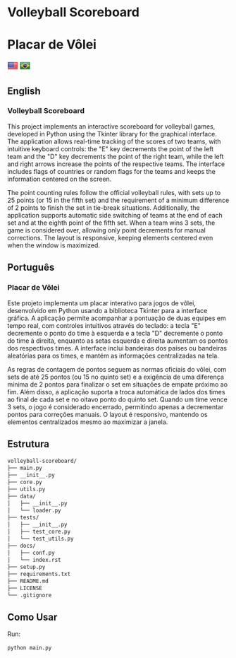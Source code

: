 # Volleyball Scoreboard

# Placar de Vôlei

[![EN](https://raw.githubusercontent.com/gosquared/flags/master/flags/flags/shiny/24/United-States.png)](#english) [![PT-BR](https://raw.githubusercontent.com/gosquared/flags/master/flags/flags/shiny/24/Brazil.png)](#português)

## English

### Volleyball Scoreboard

This project implements an interactive scoreboard for volleyball games, developed in Python using the Tkinter library for the graphical interface. The application allows real-time tracking of the scores of two teams, with intuitive keyboard controls: the "E" key decrements the point of the left team and the "D" key decrements the point of the right team, while the left and right arrows increase the points of the respective teams. The interface includes flags of countries or random flags for the teams and keeps the information centered on the screen.

The point counting rules follow the official volleyball rules, with sets up to 25 points (or 15 in the fifth set) and the requirement of a minimum difference of 2 points to finish the set in tie-break situations. Additionally, the application supports automatic side switching of teams at the end of each set and at the eighth point of the fifth set. When a team wins 3 sets, the game is considered over, allowing only point decrements for manual corrections. The layout is responsive, keeping elements centered even when the window is maximized.

## Português

### Placar de Vôlei

Este projeto implementa um placar interativo para jogos de vôlei, desenvolvido em Python usando a biblioteca Tkinter para a interface gráfica. A aplicação permite acompanhar a pontuação de duas equipes em tempo real, com controles intuitivos através do teclado: a tecla "E" decremente o ponto do time à esquerda e a tecla "D" decremente o ponto do time à direita, enquanto as setas esquerda e direita aumentam os pontos dos respectivos times. A interface inclui bandeiras dos países ou bandeiras aleatórias para os times, e mantém as informações centralizadas na tela.

As regras de contagem de pontos seguem as normas oficiais do vôlei, com sets de até 25 pontos (ou 15 no quinto set) e a exigência de uma diferença mínima de 2 pontos para finalizar o set em situações de empate próximo ao fim. Além disso, a aplicação suporta a troca automática de lados dos times ao final de cada set e no oitavo ponto do quinto set. Quando um time vence 3 sets, o jogo é considerado encerrado, permitindo apenas a decrementar pontos para correções manuais. O layout é responsivo, mantendo os elementos centralizados mesmo ao maximizar a janela.
## Estrutura
```
volleyball-scoreboard/
├── main.py
├── __init__.py
├── core.py
├── utils.py
├── data/
│   ├── __init__.py
│   └── loader.py
├── tests/
│   ├── __init__.py
│   ├── test_core.py
│   └── test_utils.py
├── docs/
│   ├── conf.py
│   └── index.rst
├── setup.py
├── requirements.txt
├── README.md
├── LICENSE
└── .gitignore
```

## Como Usar
Run:
```
python main.py
```
